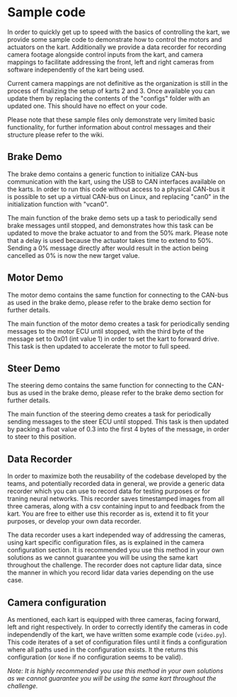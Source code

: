 # Sample code

In order to quickly get up to speed with the basics of controlling the kart, we provide some sample code to demonstrate how to control the motors and actuators on the kart. Additionally we provide a data recorder for recording camera footage alongside control inputs from the kart, and camera mappings to facilitate addressing the front, left and right cameras from software independently of the kart being used.

Current camera mappings are not definitive as the organization is still in the process of finalizing the setup of karts 2 and 3. Once available you can update them
by replacing the contents of the "configs" folder with an updated one. This should have no effect on your code.

Please note that these sample files only demonstrate very limited basic functionality, for further information about control messages and their structure please refer to the wiki.


## Brake Demo

The brake demo contains a generic function to initialize CAN-bus communication with the kart, using the USB to CAN interfaces available on the karts. In order to run this code without access to a physical CAN-bus it is possible to set up a virtual CAN-bus on Linux, and replacing "can0" in the initialization function with "vcan0".

The main function of the brake demo sets up a task to periodically send brake messages until stopped, and demonstrates how this task can be updated to move the
brake actuator to and from the 50% mark. Please note that a delay is used because the actuator takes time to extend to 50%. Sending a 0% message directly after would result in the action being cancelled as 0% is now the new target value.


## Motor Demo

The motor demo contains the same function for connecting to the CAN-bus as used in the brake demo, please refer to the brake demo section for further details.

The main function of the motor demo creates a task for periodically sending messages to the motor ECU until stopped, with the third byte of the message set to 0x01 (int value 1) in order to set the kart to forward drive. This task is then updated to accelerate the motor to full speed.


## Steer Demo

The steering demo contains the same function for connecting to the CAN-bus as used in the brake demo, please refer to the brake demo section for further details.

The main function of the steering demo creates a task for periodically sending messages to the steer ECU until stopped. This task is then updated by packing a float value of 0.3 into the first 4 bytes of the message, in order to steer to this position.


## Data Recorder

In order to maximize both the reusability of the codebase developed by the teams, and potentially recorded data in general, we provide a generic data recorder which
you can use to record data for testing purposes or for traning neural networks. This recorder saves timestamped images from all three cameras, along with a csv containing input to and feedback from the kart. You are free to either use this recorder as is, extend it to fit your purposes, or develop your own data recorder.

The data recorder uses a kart independed way of addressing the cameras, using kart specific configuration files, as is explained in the camera configuration section. It is recommended you use this method in your own solutions as we cannot guarantee you will be using the same kart throughout the challenge. The recorder does not capture lidar data, since the manner in which you record lidar data varies depending on the use case.


## Camera configuration

As mentioned, each kart is equipped with three cameras, facing forward, left and right respectively. In order to correctly identify the cameras in code independendly of the kart, we have written some example code (`video.py`).  
This code iterates of a set of configuration files until it finds a configuration where all paths used in the configuration exists. It the returns this configuration (or `None` if no configuration seems to be valid).  

_Note: It is highly recommended you use this method in your own solutions as we cannot guarantee you will be using the same kart throughout the challenge._